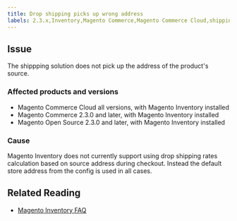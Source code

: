 ```yaml
---
title: Drop shipping picks up wrong address 
labels: 2.3.x,Inventory,Magento Commerce,Magento Commerce Cloud,shipping
---
```


## Issue

The shippping solution does not pick up the address of the product's source.

### Affected products and versions

* Magento Commerce Cloud all versions, with Magento Inventory installed 
* Magento Commerce 2.3.0 and later, with Magento Inventory installed 
* Magento Open Source 2.3.0 and later, with Magento Inventory installed 

### Cause

Magento Inventory does not currently support using drop shipping rates calculation based on source address during checkout. Instead the default store address from the config is used in all cases.

## Related Reading

* [Magento Inventory FAQ](https://github.com/magento/inventory/wiki/MSI-FAQs)